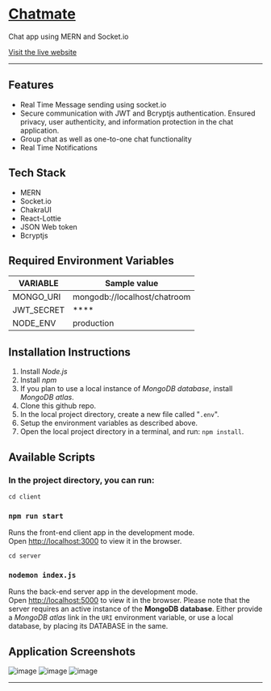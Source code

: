 # [**Chatmate**](https://chatmate-5x3f.onrender.com/)
Chat app using MERN and Socket.io


[Visit&nbsp;the&nbsp;live&nbsp;website](https://chatmate-5x3f.onrender.com/)

---
## Features
- Real Time Message sending using socket.io
- Secure communication with JWT and Bcryptjs authentication. Ensured privacy, user authenticity, and information protection in the chat application.
- Group chat as well as one-to-one chat functionality
- Real Time Notifications

## Tech Stack
- MERN
- Socket.io
- ChakraUI
- React-Lottie
- JSON Web token
- Bcryptjs

## Required Environment Variables

| VARIABLE   | Sample value                 |
| ---------- | ---------------------------- |
| MONGO_URI   | mongodb://localhost/chatroom |
| JWT_SECRET | **** |
| NODE_ENV | production |

## Installation Instructions

1. Install _Node.js_
2. Install _npm_
3. If you plan to use a local instance of _MongoDB database_, install _MongoDB atlas_.
4. Clone this github repo.
5. In the local project directory, create a new file called "`.env`".
6. Setup the environment variables as described above.
7. Open the local project directory in a terminal, and run: `npm install`.

## Available Scripts

### In the project directory, you can run:

`cd client`

### `npm run start`

Runs the front-end client app in the development mode.<br>
Open [http://localhost:3000](http://localhost:3000) to view it in the browser.


`cd server`

### `nodemon index.js`

Runs the back-end server app in the development mode.<br>
Open [http://localhost:5000](http://localhost:5000) to view it in the browser. Please note that the server requires an active instance of the **MongoDB database**. Either provide a _MongoDB atlas_ link in the `URI` environment variable, or use a local database, by placing its DATABASE in the same.

## Application Screenshots
![image](https://github.com/Kunal-Vijay/Chatmate/assets/79903746/c312f27e-3840-4057-b44f-15751a811fd4)
![image](https://github.com/Kunal-Vijay/Chatmate/assets/79903746/6ab045fa-0c51-469f-8d90-ce982cea6588)
![image](https://github.com/Kunal-Vijay/Chatmate/assets/79903746/50a23c10-43d3-464c-a471-1d24f5e1e6f6)


---
